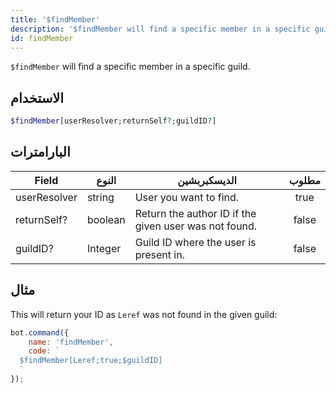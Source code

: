 ```yaml
---
title: '$findMember'
description: '$findMember will find a specific member in a specific guild by their name.'
id: findMember
---
```


`$findMember` will find a specific member in a specific guild.

## الاستخدام

```php
$findMember[userResolver;returnSelf?;guildID?]
```

## البارامترات

| Field        | النوع   | الديسكبربشين                                          | مطلوب |
| ------------ | ------- | ----------------------------------------------------- |:-----:|
| userResolver | string  | User you want to find.                                | true  |
| returnSelf?  | boolean | Return the author ID if the given user was not found. | false |
| guildID?     | Integer | Guild ID where the user is present in.                | false |

## مثال

This will return your ID as `Leref` was not found in the given guild:

```javascript
bot.command({
    name: 'findMember',
    code: `
  $findMember[Leref;true;$guildID]
  `
});
```
